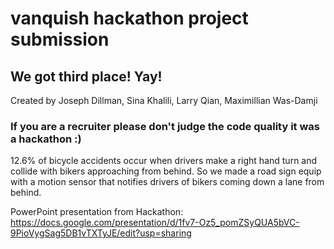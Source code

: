 # vanquish hackathon project submission
## We got third place! Yay!

Created by Joseph Dillman, Sina Khalili, Larry Qian,  Maximillian Was-Damji

### If you are a recruiter please don't judge the code  quality it was a hackathon :)

12.6% of bicycle accidents occur when drivers make a right hand turn and collide with bikers approaching from behind. So we made a road sign equip with a motion sensor that notifies drivers of bikers coming down a lane from behind.

PowerPoint presentation from Hackathon: https://docs.google.com/presentation/d/1fv7-Oz5_pomZSyQUA5bVC-9PioVygSag5DB1vTXTyJE/edit?usp=sharing
